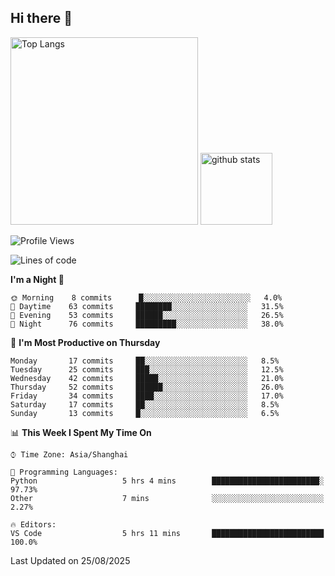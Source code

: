 ## Hi there 👋
<p align="left"> 
  <img alt="Top Langs" height="300px" src="https://github-readme-stats.vercel.app/api/top-langs/?username=Sierraki&layout=compact&show_icons=true&theme=onedark" />
  <a href="https://github.com/Sierraki/LC_Solve">
   <img alt="github stats"height="115px"  src="https://github-readme-stats.vercel.app/api/pin/?username=Sierraki&repo=LC_Solve&theme=onedark&show_icons=true" />
  </a>


<!--START_SECTION:waka-->
![Profile Views](http://img.shields.io/badge/Profile%20Views-0-blue)

![Lines of code](https://img.shields.io/badge/From%20Hello%20World%20I%27ve%20Written-10423%20lines%20of%20code-blue)

**I'm a Night 🦉** 

```text
🌞 Morning    8 commits      █░░░░░░░░░░░░░░░░░░░░░░░░   4.0% 
🌆 Daytime    63 commits     ████████░░░░░░░░░░░░░░░░░   31.5% 
🌃 Evening    53 commits     ██████░░░░░░░░░░░░░░░░░░░   26.5% 
🌙 Night      76 commits     █████████░░░░░░░░░░░░░░░░   38.0%

```
📅 **I'm Most Productive on Thursday** 

```text
Monday       17 commits     ██░░░░░░░░░░░░░░░░░░░░░░░   8.5% 
Tuesday      25 commits     ███░░░░░░░░░░░░░░░░░░░░░░   12.5% 
Wednesday    42 commits     █████░░░░░░░░░░░░░░░░░░░░   21.0% 
Thursday     52 commits     ██████░░░░░░░░░░░░░░░░░░░   26.0% 
Friday       34 commits     ████░░░░░░░░░░░░░░░░░░░░░   17.0% 
Saturday     17 commits     ██░░░░░░░░░░░░░░░░░░░░░░░   8.5% 
Sunday       13 commits     █░░░░░░░░░░░░░░░░░░░░░░░░   6.5%

```


📊 **This Week I Spent My Time On** 

```text
⌚︎ Time Zone: Asia/Shanghai

💬 Programming Languages: 
Python                   5 hrs 4 mins        ████████████████████████░   97.73% 
Other                    7 mins              ░░░░░░░░░░░░░░░░░░░░░░░░░   2.27%

🔥 Editors: 
VS Code                  5 hrs 11 mins       █████████████████████████   100.0%

```


 Last Updated on 25/08/2025
<!--END_SECTION:waka-->
